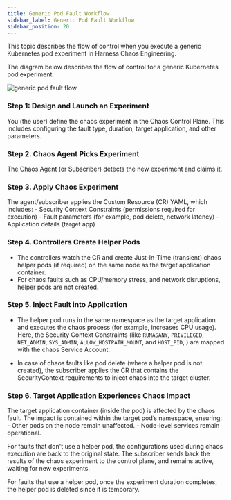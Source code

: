 ```yaml
---
title: Generic Pod Fault Workflow 
sidebar_label: Generic Pod Fault Workflow 
sidebar_position: 20
---
```


This topic describes the flow of control when you execute a generic Kubernetes pod experiment in Harness Chaos Engineering.

The diagram below describes the flow of control for a generic Kubernetes pod experiment. 

![generic pod fault flow](../static/how-stuff-works/generic-pod-fault-flow.png)

### Step 1: Design and Launch an Experiment

You (the user) define the chaos experiment in the Chaos Control Plane.
This includes configuring the fault type, duration, target application, and other parameters.

### Step 2. Chaos Agent Picks Experiment

The Chaos Agent (or Subscriber) detects the new experiment and claims it.

### Step 3. Apply Chaos Experiment

The agent/subscriber applies the Custom Resource (CR) YAML, which includes:
    - Security Context Constraints (permissions required for execution) 
    - Fault parameters (for example, pod delete, network latency) 
    - Application details (target app)

### Step 4. Controllers Create Helper Pods 

- The controllers watch the CR and create Just-In-Time (transient) chaos helper pods (if required) on the same node as the target application container.
- For chaos faults such as CPU/memory stress, and network disruptions, helper pods are not created.

### Step 5. Inject Fault into Application

- The helper pod runs in the same namespace as the target application and executes the chaos process (for example, increases CPU usage). Here, the Security Context Constraints (like `RUNASANY`, `PRIVILEGED`, `NET_ADMIN`, `SYS_ADMIN`, `ALLOW_HOSTPATH_MOUNT`, and `HOST_PID`, ) are mapped with the chaos Service Account.

- In case of chaos faults like pod delete (where a helper pod is not created), the subscriber applies the CR that contains the SecurityContext requirements to inject chaos into the target cluster.

### Step 6. Target Application Experiences Chaos Impact

The target application container (inside the pod) is affected by the chaos fault.
The impact is contained within the target pod’s namespace, ensuring:
    - Other pods on the node remain unaffected.
    - Node-level services remain operational.

For faults that don't use a helper pod, the configurations used during chaos execution are back to the original state. The subscriber sends back the results of the chaos experiment to the control plane, and remains active, waiting for new experiments.

For faults that use a helper pod, once the experiment duration completes, the helper pod is deleted since it is temporary. 

